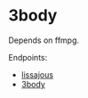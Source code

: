 # 3body

Depends on ffmpg.

Endpoints:
* [lissajous](localhost:8000/lissajous)
* [3body](localhost:8000/3body)